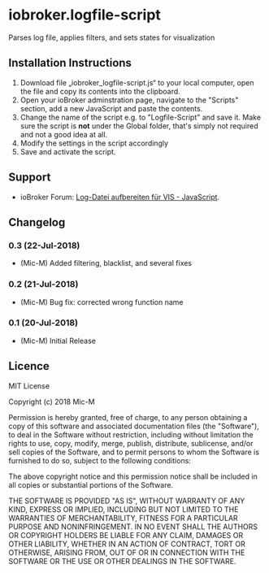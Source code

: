 # iobroker.logfile-script
Parses log file, applies filters, and sets states for visualization

## Installation Instructions
1. Download file „iobroker_logfile-script.js“ to your local computer, open the file and copy its contents into the clipboard.
2. Open your ioBroker adminstration page, navigate to the "Scripts" section, add a new JavaScript and paste the contents.
3. Change the name of the script e.g. to "Logfile-Script" and save it. Make sure the script is **not** under the Global folder, that's simply not required and not a good idea at all.
4. Modify the settings in the script accordingly
5. Save and activate the script.

## Support
* ioBroker Forum: [Log-Datei aufbereiten für VIS - JavaScript](https://forum.iobroker.net/viewtopic.php?f=21&t=15514).

## Changelog

### 0.3 (22-Jul-2018)
* (Mic-M) Added filtering, blacklist, and several fixes

### 0.2 (21-Jul-2018)
* (Mic-M) Bug fix: corrected wrong function name

### 0.1 (20-Jul-2018)
* (Mic-M) Initial Release

## Licence

MIT License

Copyright (c) 2018 Mic-M

Permission is hereby granted, free of charge, to any person obtaining a copy
of this software and associated documentation files (the "Software"), to deal
in the Software without restriction, including without limitation the rights
to use, copy, modify, merge, publish, distribute, sublicense, and/or sell
copies of the Software, and to permit persons to whom the Software is
furnished to do so, subject to the following conditions:

The above copyright notice and this permission notice shall be included in all
copies or substantial portions of the Software.

THE SOFTWARE IS PROVIDED "AS IS", WITHOUT WARRANTY OF ANY KIND, EXPRESS OR
IMPLIED, INCLUDING BUT NOT LIMITED TO THE WARRANTIES OF MERCHANTABILITY,
FITNESS FOR A PARTICULAR PURPOSE AND NONINFRINGEMENT. IN NO EVENT SHALL THE
AUTHORS OR COPYRIGHT HOLDERS BE LIABLE FOR ANY CLAIM, DAMAGES OR OTHER
LIABILITY, WHETHER IN AN ACTION OF CONTRACT, TORT OR OTHERWISE, ARISING FROM,
OUT OF OR IN CONNECTION WITH THE SOFTWARE OR THE USE OR OTHER DEALINGS IN THE
SOFTWARE.
